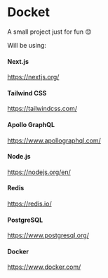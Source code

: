 # Docket

A small project just for fun 😊

Will be using:

#### Next.js

https://nextjs.org/

#### Tailwind CSS

https://tailwindcss.com/

#### Apollo GraphQL

https://www.apollographql.com/

#### Node.js

https://nodejs.org/en/

#### Redis

https://redis.io/

#### PostgreSQL

https://www.postgresql.org/

#### Docker

https://www.docker.com/
